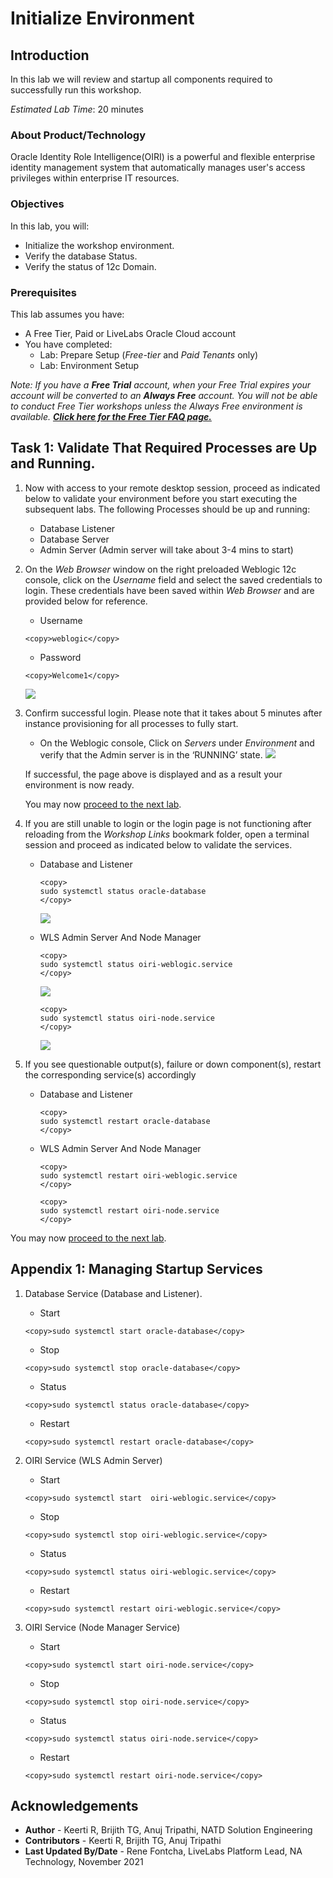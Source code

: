 # Initialize Environment

## Introduction

In this lab we will review and startup all components required to successfully run this workshop.

*Estimated Lab Time*: 20 minutes

### About Product/Technology
Oracle Identity Role Intelligence(OIRI) is a powerful and flexible enterprise identity management system that automatically manages user's access privileges within enterprise IT resources.

### Objectives

In this lab, you will:
* Initialize the workshop environment.
* Verify the database Status.
* Verify the status of 12c Domain.

### Prerequisites
This lab assumes you have:
- A Free Tier, Paid or LiveLabs Oracle Cloud account
- You have completed:
    - Lab: Prepare Setup (*Free-tier* and *Paid Tenants* only)
    - Lab: Environment Setup

*Note: If you have a **Free Trial** account, when your Free Trial expires your account will be converted to an **Always Free** account. You will not be able to conduct Free Tier workshops unless the Always Free environment is available. **[Click here for the Free Tier FAQ page.](https://www.oracle.com/cloud/free/faq.html)***


## Task 1: Validate That Required Processes are Up and Running.
1. Now with access to your remote desktop session, proceed as indicated below to validate your environment before you start executing the subsequent labs. The following Processes should be up and running:

    - Database Listener
    - Database Server
    - Admin Server (Admin server will take about 3-4 mins to start)

2. On the *Web Browser* window on the right preloaded Weblogic 12c console, click on the *Username* field and select the saved credentials to login. These credentials have been saved within *Web Browser* and are provided below for reference.

    - Username

    ```
    <copy>weblogic</copy>
    ```

    - Password

    ```
    <copy>Welcome1</copy>
    ```

    ![](images/oiri-vnc.png " ")

3. Confirm successful login. Please note that it takes about 5 minutes after instance provisioning for all processes to fully start.
    - On the Weblogic console, Click on *Servers* under *Environment* and verify that the Admin server is in the ‘RUNNING’ state.
    ![](images/oiri-landing.png " ")

    If successful, the page above is displayed and as a result your environment is now ready.  

    You may now [proceed to the next lab](#next).

4. If you are still unable to login or the login page is not functioning after reloading from the *Workshop Links* bookmark folder, open a terminal session and proceed as indicated below to validate the services.

    - Database and Listener

      ```
      <copy>
      sudo systemctl status oracle-database
      </copy>
      ```
      ![](images/4-db.png " ")

    - WLS Admin Server And Node Manager

      ```
      <copy>
      sudo systemctl status oiri-weblogic.service
      </copy>
      ```
      ![](images/oiri-wls-service.png " ")

      ```
      <copy>
      sudo systemctl status oiri-node.service
      </copy>
      ```
      ![](images/oiri-node-service.png " ")

5. If you see questionable output(s), failure or down component(s), restart the corresponding service(s) accordingly

    - Database and Listener

      ```
      <copy>
      sudo systemctl restart oracle-database
      </copy>
      ```

    - WLS Admin Server And Node Manager

      ```
      <copy>
      sudo systemctl restart oiri-weblogic.service
      </copy>
      ```
      ```
      <copy>
      sudo systemctl restart oiri-node.service
      </copy>
      ```

You may now [proceed to the next lab](#next).

## Appendix 1: Managing Startup Services

1. Database Service (Database and Listener).

    - Start

    ```
    <copy>sudo systemctl start oracle-database</copy>
    ```

    - Stop

    ```
    <copy>sudo systemctl stop oracle-database</copy>
    ```

    - Status

    ```
    <copy>sudo systemctl status oracle-database</copy>
    ```

    - Restart

    ```
    <copy>sudo systemctl restart oracle-database</copy>
    ```
    
2. OIRI Service (WLS Admin Server)

    - Start

    ```
    <copy>sudo systemctl start  oiri-weblogic.service</copy>
    ```

    - Stop

    ```
    <copy>sudo systemctl stop oiri-weblogic.service</copy>
    ```

    - Status

    ```
    <copy>sudo systemctl status oiri-weblogic.service</copy>
    ```

    - Restart

    ```
    <copy>sudo systemctl restart oiri-weblogic.service</copy>
    ```

3. OIRI Service (Node Manager Service)

    - Start

    ```
    <copy>sudo systemctl start oiri-node.service</copy>
    ```

    - Stop

    ```
    <copy>sudo systemctl stop oiri-node.service</copy>
    ```

    - Status

    ```
    <copy>sudo systemctl status oiri-node.service</copy>
    ```

    - Restart

    ```
    <copy>sudo systemctl restart oiri-node.service</copy>
    ```

## Acknowledgements
* **Author** - Keerti R, Brijith TG, Anuj Tripathi, NATD Solution Engineering
* **Contributors** -  Keerti R, Brijith TG, Anuj Tripathi
* **Last Updated By/Date** - Rene Fontcha, LiveLabs Platform Lead, NA Technology, November 2021
